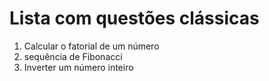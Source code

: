 # Lista com questões clássicas

1. Calcular o fatorial de um número
2. sequência de Fibonacci
3. Inverter um número inteiro
